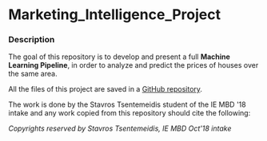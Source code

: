 # Marketing_Intelligence_Project

### Description

The goal of this repository is to develop and present a full **Machine Learning Pipeline**, in order to analyze and predict the prices of houses over the same area.

All the files of this project are saved in a [GitHub repository](https://github.com/stsentemeidis/Marketing_Intelligence_Project).

The work is done by the Stavros Tsentemeidis student of the IE MBD '18 intake and any work copied from this repository should cite the following:

*Copyrights reserved by Stavros Tsentemeidis, IE MBD Oct'18 intake*

